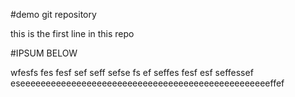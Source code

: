 #demo git repository

this is the first line in this repo

#IPSUM BELOW

wfesfs
fes
fesf
sef
seff
sefse
fs
ef
seffes
fesf
esf
seffessef
eseeeeeeeeeeeeeeeeeeeeeeeeeeeeeeeeeeeeeeeeeeeeeeeeeffef